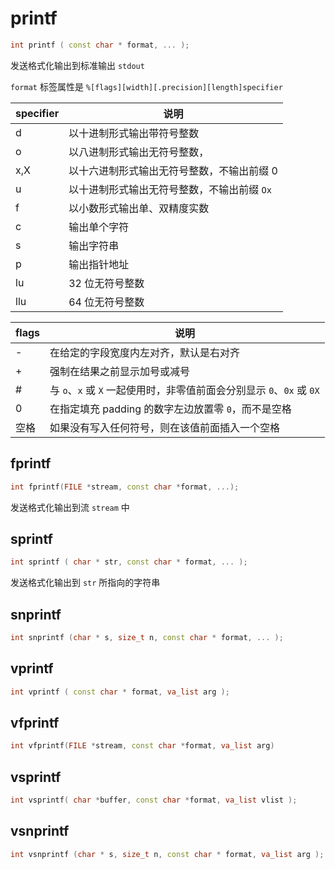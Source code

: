 # printf

```cpp
int printf ( const char * format, ... );
```

发送格式化输出到标准输出 `stdout`

`format` 标签属性是 `%[flags][width][.precision][length]specifier`

specifier|说明|
-|-|
d|以十进制形式输出带符号整数
o|以八进制形式输出无符号整数，
x,X|以十六进制形式输出无符号整数，不输出前缀 0
u|以十进制形式输出无符号整数，不输出前缀 `Ox`
f|以小数形式输出单、双精度实数
c|输出单个字符
s|输出字符串
p|输出指针地址
lu|32 位无符号整数
llu|64 位无符号整数

flags|说明
-|-|
-|在给定的字段宽度内左对齐，默认是右对齐
+|强制在结果之前显示加号或减号
#|与 `o`、`x` 或 `X` 一起使用时，非零值前面会分别显示 `0`、`0x` 或 `0X`
0|在指定填充 padding 的数字左边放置零 `0`，而不是空格
空格|如果没有写入任何符号，则在该值前面插入一个空格

## fprintf

```cpp
int fprintf(FILE *stream, const char *format, ...);
```

发送格式化输出到流 `stream` 中

## sprintf

```cpp
int sprintf ( char * str, const char * format, ... );
```

发送格式化输出到 `str` 所指向的字符串

## snprintf

```cpp
int snprintf (char * s, size_t n, const char * format, ... );
```

## vprintf

```cpp
int vprintf ( const char * format, va_list arg );
```

## vfprintf

```cpp
int vfprintf(FILE *stream, const char *format, va_list arg)
```

## vsprintf

```cpp
int vsprintf( char *buffer, const char *format, va_list vlist );
```

## vsnprintf

```cpp
int vsnprintf (char * s, size_t n, const char * format, va_list arg );
```
